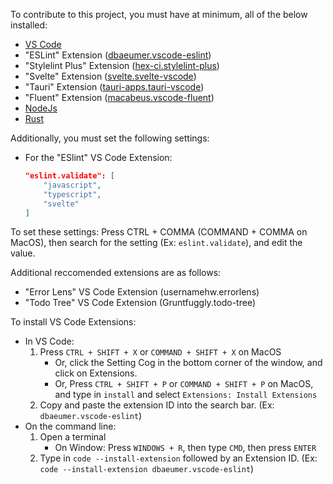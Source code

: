 To contribute to this project, you must have at minimum, all of the below installed:
 - [VS Code](https://code.visualstudio.com)
 - "ESLint" Extension ([dbaeumer.vscode-eslint](https://marketplace.visualstudio.com/items?itemName=dbaeumer.vscode-eslint))
 - "Stylelint Plus" Extension ([hex-ci.stylelint-plus](https://marketplace.visualstudio.com/items?itemName=hex-ci.stylelint-plus))
 - "Svelte" Extension ([svelte.svelte-vscode](https://marketplace.visualstudio.com/items?itemName=svelte.svelte-vscode))
 - "Tauri" Extension ([tauri-apps.tauri-vscode](https://marketplace.visualstudio.com/items?itemName=tauri-apps.tauri-vscode))
 - "Fluent" Extension ([macabeus.vscode-fluent](https://marketplace.visualstudio.com/items?itemName=macabeus.vscode-fluent))
 - [NodeJs](https://nodejs.org)
 - [Rust](https://rust-lang.org)

Additionally, you must set the following settings:
 - For the "ESlint" VS Code Extension:
	```json
	"eslint.validate": [
		"javascript",
		"typescript",
		"svelte"
	]
	```
To set these settings: Press CTRL + COMMA (COMMAND + COMMA on MacOS), then search for the setting (Ex: `eslint.validate`), and edit the value.

Additional reccomended extensions are as follows:
 - "Error Lens" VS Code Extension (usernamehw.errorlens)
 - "Todo Tree" VS Code Extension (Gruntfuggly.todo-tree)

To install VS Code Extensions:
 - In VS Code:
 	1. Press `CTRL + SHIFT + X` or `COMMAND + SHIFT + X` on MacOS
		- Or, click the Setting Cog in the bottom corner of the window, and click on Extensions.
		- Or, Press `CTRL + SHIFT + P` or `COMMAND + SHIFT + P` on MacOS, and type in `install` and select `Extensions: Install Extensions`
 	2. Copy and paste the extension ID into the search bar. (Ex: `dbaeumer.vscode-eslint`)
 - On the command line:
	1. Open a terminal
		- On Window: Press `WINDOWS + R`, then type `CMD`, then press `ENTER`
	2. Type in `code --install-extension` followed by an Extension ID. (Ex: `code --install-extension dbaeumer.vscode-eslint`)
